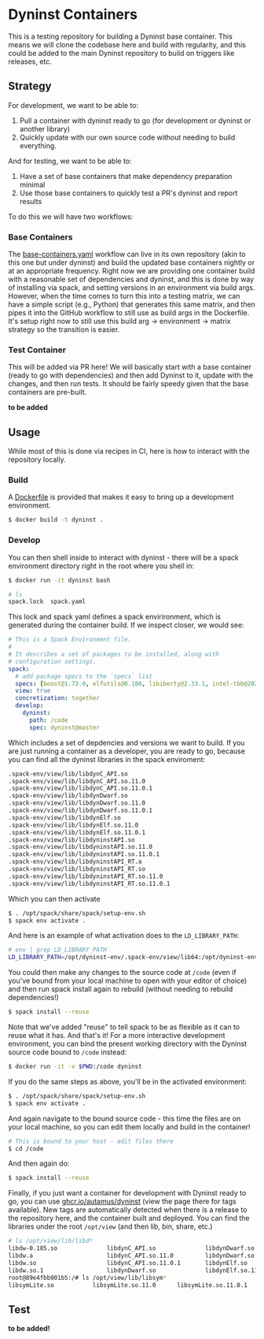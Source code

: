 # Dyninst Containers

This is a testing repository for building a Dyninst base container.
This means we will clone the codebase here and build with regularity,
and this could be added to the main Dyninst repository to build on triggers
like releases, etc.

## Strategy

For development, we want to be able to:

 1. Pull a container with dyninst ready to go (for development or dyninst or another library)
 2. Quickly update with our own source code without needing to build everything.

And for testing, we want to be able to:

 1. Have a set of base containers that make dependency preparation minimal
 2. Use those base containers to quickly test a PR's dyninst and report results
 
To do this we will have two workflows:

### Base Containers

The [base-containers.yaml](.github/workflows/base-containers.yaml) workflow can live in its own
repository (akin to this one but under dyninst) and build the updated base containers nightly or at
an appropriate frequency. Right now we are providing one container build with a reasonable set of dependencies
and dyninst, and this is done by way of installing via spack, and setting versions
in an environment via build args. However, when the time comes to turn this into a testing matrix,
we can have a simple script (e.g., Python) that generates this same matrix, and then pipes
it into the GitHub workflow to still use as build args in the Dockerfile. It's setup right now
to still use this build arg -> environment -> matrix strategy so the transition is easier.

### Test Container

This will be added via PR here! We will basically start with a base container (ready to go with
dependencies) and then add Dyninst to it, update with the changes, and then run tests. It should
be fairly speedy given that the base containers are pre-built.

**to be added**

## Usage

While most of this is done via recipes in CI, here is how to interact with the repository locally.

### Build

A [Dockerfile](Dockerfile) is provided that makes it easy to bring up a development environment.

```bash
$ docker build -t dyninst .
```

### Develop

You can then shell inside to interact with dyninst - there will be a spack environment
directory right in the root where you shell in:

```bash
$ docker run -it dyninst bash
```
```bash
# ls
spack.lock  spack.yaml
```

This lock and spack yaml defines a spack envirironment, which is generated during the container build. If we inspect closer, we would see:

```yaml
# This is a Spack Environment file.
#
# It describes a set of packages to be installed, along with
# configuration settings.
spack:
  # add package specs to the `specs` list
  specs: [boost@1.73.0, elfutils@0.186, libiberty@2.33.1, intel-tbb@2020.2, perl@5.32.1]
  view: true
  concretization: together
  develop:
    dyninst:
      path: /code
      spec: dyninst@master
```

Which includes a set of depdencies and versions we want to build. If you are just running a container as a developer, you are ready to go,
because you can find all the dyninst libraries in the spack enviroment:

```bash
.spack-env/view/lib/libdynC_API.so
.spack-env/view/lib/libdynC_API.so.11.0
.spack-env/view/lib/libdynC_API.so.11.0.1
.spack-env/view/lib/libdynDwarf.so
.spack-env/view/lib/libdynDwarf.so.11.0
.spack-env/view/lib/libdynDwarf.so.11.0.1
.spack-env/view/lib/libdynElf.so
.spack-env/view/lib/libdynElf.so.11.0
.spack-env/view/lib/libdynElf.so.11.0.1
.spack-env/view/lib/libdyninstAPI.so
.spack-env/view/lib/libdyninstAPI.so.11.0
.spack-env/view/lib/libdyninstAPI.so.11.0.1
.spack-env/view/lib/libdyninstAPI_RT.a
.spack-env/view/lib/libdyninstAPI_RT.so
.spack-env/view/lib/libdyninstAPI_RT.so.11.0
.spack-env/view/lib/libdyninstAPI_RT.so.11.0.1
```
Which you can then activate

```bash
$ . /opt/spack/share/spack/setup-env.sh
$ spack env activate .
```

And here is an example of what activation does to the `LD_LIBRARY_PATH`:

```bash
# env | grep LD_LIBRARY_PATH
LD_LIBRARY_PATH=/opt/dyninst-env/.spack-env/view/lib64:/opt/dyninst-env/.spack-env/view/lib:/opt/view/lib:/opt/view/lib64
```
You could then make any changes to the source code at `/code` (even if you've bound from your local machine to open with your editor of choice) and then run spack install again to rebuild (without needing to rebuild dependencies!)

```bash
$ spack install --reuse
```

Note that we've added "reuse" to tell spack to be as flexible as it can to reuse what it has.
And that's it! For a more interactive development environment, you can bind the present working directory with the
Dyninst source code bound to `/code` instead:

```bash
$ docker run -it -v $PWD:/code dyninst
```

If you do the same steps as above, you'll be in the activated environment:

```bash
$ . /opt/spack/share/spack/setup-env.sh
$ spack env activate .
```

And again navigate to the bound source code - this time the files are on your local machine, so you can edit
them locally and build in the container!

```bash
# This is bound to your host - edit files there
$ cd /code
```

And then again do:

```bash
$ spack install --reuse
```

Finally, if you just want a container for development with Dyninst ready to go, you
can use [ghcr.io/autamus/dyninst](https://github.com/orgs/autamus/packages/container/package/dyninst)
(view the page there for tags available). New tags are automatically detected when there is
a release to the repository here, and the container built and deployed. You can find the libraries
under the root `/opt/view` (and then lib, bin, share, etc.)

```bash
# ls /opt/view/lib/libd*
libdw-0.185.so              libdynC_API.so              libdynDwarf.so.11.0         libdynElf.so.11.0.1         libdyninstAPI_RT.a
libdw.a                     libdynC_API.so.11.0         libdynDwarf.so.11.0.1       libdyninstAPI.so            libdyninstAPI_RT.so
libdw.so                    libdynC_API.so.11.0.1       libdynElf.so                libdyninstAPI.so.11.0       libdyninstAPI_RT.so.11.0
libdw.so.1                  libdynDwarf.so              libdynElf.so.11.0           libdyninstAPI.so.11.0.1     libdyninstAPI_RT.so.11.0.1
root@89e4fbb001b5:/# ls /opt/view/lib/libsym*
libsymLite.so           libsymLite.so.11.0      libsymLite.so.11.0.1    libsymtabAPI.so         libsymtabAPI.so.11.0    libsymtabAPI.so.11.0.1
```

## Test

**to be added!**

